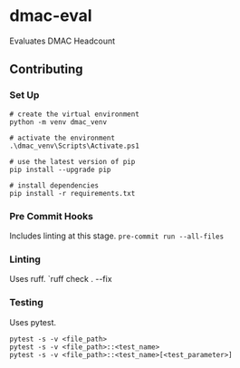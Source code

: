 # dmac-eval
Evaluates DMAC Headcount


## Contributing

### Set Up
```
# create the virtual environment
python -m venv dmac_venv

# activate the environment
.\dmac_venv\Scripts\Activate.ps1

# use the latest version of pip
pip install --upgrade pip

# install dependencies
pip install -r requirements.txt
```

### Pre Commit Hooks
Includes linting at this stage. `pre-commit run --all-files`

### Linting
Uses ruff. `ruff check . --fix

### Testing
Uses pytest. 
```
pytest -s -v <file_path>
pytest -s -v <file_path>::<test_name>
pytest -s -v <file_path>::<test_name>[<test_parameter>]
```
